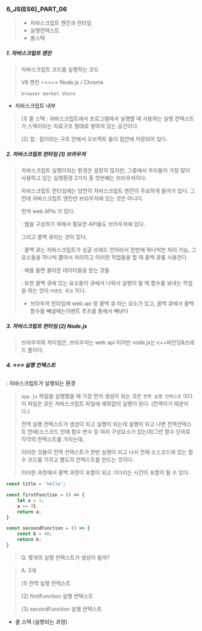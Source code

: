 ### 6_JS(ES6)_PART_06

> * 자바스크립트 엔진과 런타임
> * 실행컨텍스트 
> * 콜스텍 



##### 1. 자바스크립트 엔진 

> 자바스크립트 코드를 실행하는 코드 
>
> V8 엔진 ====> Node.js / Chrome
>
> `browser market share` 

* 자바스크립트 내부 

> (1) 콜 스택 : 자바스크립트에서 프로그램에서 실행할 때 사용하는 실행 컨텍스트가 스택이라는 자료구조 형태로 쌓여져 있는 공간이다. 
>
> (2) 힙 : 힙이라는 구조 안에서 오브젝트 들이 힙안에 저장되어 있다. 



##### 2. 자바스크립트 런타임 (1) 브라우저 

> 자바스크립트 실행이되는 환경은 굉장히 많지만, 그중에서 우리들이 가장 많이 사용하고 있는 실행환경 2가지 중 첫번째는 브라우저이다. 
>
> 자바스크립트 런타임에는 당연히 자바스크립트 엔진이 주요하게 들어가 있다. 그런데 자바스크립트 엔진만 브라우저에 있는 것은 아니다. 
>
> 먼저 web APIs 가 있다. 
>
> : 웹을 구성하기 위해서 필요한 API들도 브라우저에 있다. 
>
> 그리고 콜백 큐라는 것이 있다. 
>
> : 콜백 큐는 자바스크립트가 싱글 쓰레드 언어라서 한번에 하나씩만 처리 가능, 그 요소들을 하나씩 뽑아서 처리하고 이러한 작업들을 할 때 콜백 큐를 사용한다. 
>
> : 예를 들면 불러온 데이터들을 받는 것들
>
> : 또한 콜백 큐에 있는 요소들이 큐에서 나와서 실행이 될 때 함수를 보내는 작업을 하는 것이 `이벤트 루프` 이다. 
>
> * 브라우저 런타임에 web api 랑 콜백 큐 라는 요소가 있고, 콜백 큐에서 콜백 함수를 빼낼때는이벤트 루프를 통해서 빼낸다   



##### 3. 자바스크립트 런타임 (2) Node.js

> 브라우저와 차이점은, 브라우저는 web api 이지만 node.js는 c++바인딩&쓰레드 풀이다. 



##### 4. ⭐⭐⭐ 실행 컨텍스트 

: 자바스크립트가 실행되는 환경 

> `app.js` 파일을 실행했을 때 가장 먼저 생성이 되는 것은 `전역 실행 컨텍스트` 이다.  이 파일은 모든 자바스크립트 파일에 예외없이 실행이 된다. (전역이기 때문이다.)
>
> 전역 실행 컨텍스트가 생성이 되고 실행이 되는데 실행이 되고 나면 전역컨텍스트 안에(소스코드 안에 함수 변수 등 여러 구성요소가 있는데)그런 함수 단위로 각각의 컨텍스트를 가지는데, 
>
> 이러한 것들이 전역 컨텍스트가 한번 실행이 되고 나서 전체 소스코드에 있는 함수 코드를 가지고 별도의 컨텍스트를 만드는 것이다. 
>
> 이러한 과정에서 콜백 과정이 포함이 되고 기다리는 시간이 포함이 될 수 있다. 



```javascript
const title = 'hello';

const firstFunction = () => {
    let a = 1;
    a += 3l
    return a;
}

const secoundFunction = () => {
    const b = 40;
    return b;
}
```

> Q. 몇개의 실행 컨텍스트가 생성이 될까?

> A. 3개 
>
> (1) 전역 실행 컨텍스트 
>
> (2) firstFunction  실행 컨텍스트 
>
> (3) secondFunction 실행 컨텍스트 



* 콜 스택 (실행되는 과정)



